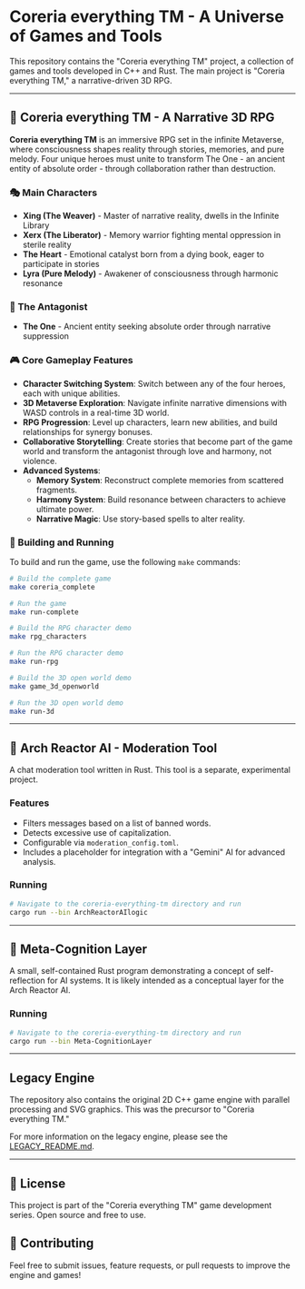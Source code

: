 # Coreria everything TM - A Universe of Games and Tools

This repository contains the "Coreria everything TM" project, a collection of games and tools developed in C++ and Rust. The main project is "Coreria everything TM," a narrative-driven 3D RPG.

---

## 🌟 Coreria everything TM - A Narrative 3D RPG

**Coreria everything TM** is an immersive RPG set in the infinite Metaverse, where consciousness shapes reality through stories, memories, and pure melody. Four unique heroes must unite to transform The One - an ancient entity of absolute order - through collaboration rather than destruction.

### 🎭 Main Characters

-   **Xing (The Weaver)** - Master of narrative reality, dwells in the Infinite Library
-   **Xerx (The Liberator)** - Memory warrior fighting mental oppression in sterile reality
-   **The Heart** - Emotional catalyst born from a dying book, eager to participate in stories
-   **Lyra (Pure Melody)** - Awakener of consciousness through harmonic resonance

### 👹 The Antagonist

-   **The One** - Ancient entity seeking absolute order through narrative suppression

### 🎮 Core Gameplay Features

-   **Character Switching System**: Switch between any of the four heroes, each with unique abilities.
-   **3D Metaverse Exploration**: Navigate infinite narrative dimensions with WASD controls in a real-time 3D world.
-   **RPG Progression**: Level up characters, learn new abilities, and build relationships for synergy bonuses.
-   **Collaborative Storytelling**: Create stories that become part of the game world and transform the antagonist through love and harmony, not violence.
-   **Advanced Systems**:
    -   **Memory System**: Reconstruct complete memories from scattered fragments.
    -   **Harmony System**: Build resonance between characters to achieve ultimate power.
    -   **Narrative Magic**: Use story-based spells to alter reality.

### 🔧 Building and Running

To build and run the game, use the following `make` commands:

```bash
# Build the complete game
make coreria_complete

# Run the game
make run-complete

# Build the RPG character demo
make rpg_characters

# Run the RPG character demo
make run-rpg

# Build the 3D open world demo
make game_3d_openworld

# Run the 3D open world demo
make run-3d
```

---

## 🤖 Arch Reactor AI - Moderation Tool

A chat moderation tool written in Rust. This tool is a separate, experimental project.

### Features

-   Filters messages based on a list of banned words.
-   Detects excessive use of capitalization.
-   Configurable via `moderation_config.toml`.
-   Includes a placeholder for integration with a "Gemini" AI for advanced analysis.

### Running

```bash
# Navigate to the coreria-everything-tm directory and run
cargo run --bin ArchReactorAIlogic
```

---

## 🧠 Meta-Cognition Layer

A small, self-contained Rust program demonstrating a concept of self-reflection for AI systems. It is likely intended as a conceptual layer for the Arch Reactor AI.

### Running

```bash
# Navigate to the coreria-everything-tm directory and run
cargo run --bin Meta-CognitionLayer
```

---

## Legacy Engine

The repository also contains the original 2D C++ game engine with parallel processing and SVG graphics. This was the precursor to "Coreria everything TM."

For more information on the legacy engine, please see the [LEGACY_README.md](LEGACY_README.md).

---

## 📝 License

This project is part of the "Coreria everything TM" game development series. Open source and free to use.

## 🤝 Contributing

Feel free to submit issues, feature requests, or pull requests to improve the engine and games!

